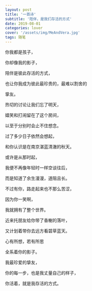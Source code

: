 ```yaml
---
layout: post
title: '一首诗'
subtitle: '陪伴，是我们存活的方式'
date: 2019-08-01
categories: lover
cover: '/assets/img/MeAndVera.jpg'
tags: 随笔
---
```

你我都是孩子，

你却像我的影子，

陪伴是彼此存活的方式，

也让你我成为彼此最珍贵的，最难以割舍的

挚友。

热切的讨论让我们忘了明天，

嬉笑和打闹留在了这个房间，

以至于分别时会止不住想念。

过了多少日子依然会想起，

和你认识是在南京湛蓝清澈的秋天。

或许是从那时起，

我便不再像年轻时一样空谈往后，

而是知道了余生漫漫，道阻且长。

不过有你，路走起来也不那么苦涩，

因为你一笑啊，

我就拥有了整个世界。

近来托朋友给你带了香榭的落叶，

又计划着带你去远方看碧草蓝天。

心有所想，若有所思

全系着你的影子。

我最珍爱的挚友，

你的每一步，也是我丈量自己的样子，

你活着，就是我存活的方式。